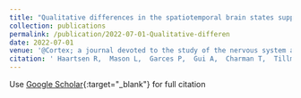 ```yaml
---
title: "Qualitative differences in the spatiotemporal brain states supporting configural face processing emerge in adolescence in autism."
collection: publications
permalink: /publication/2022-07-01-Qualitative-differen
date: 2022-07-01
venue: '@Cortex; a journal devoted to the study of the nervous system and behavior'
citation: ' Haartsen R,  Mason L,  Garces P,  Gui A,  Charman T,  Tillmann J,  Johnson MH,  Buitelaar JK,  Loth E,  Murphy D,  Jones EJH,  EU-AIMS group, &quot;Qualitative differences in the spatiotemporal brain states supporting configural face processing emerge in adolescence in autism..&quot; @Cortex; a journal devoted to the study of the nervous system and behavior, 2022.'
---
```

Use [Google Scholar](https://scholar.google.com/scholar?q=Qualitative+differences+in+the+spatiotemporal+brain+states+supporting+configural+face+processing+emerge+in+adolescence+in+autism.){:target="_blank"} for full citation
